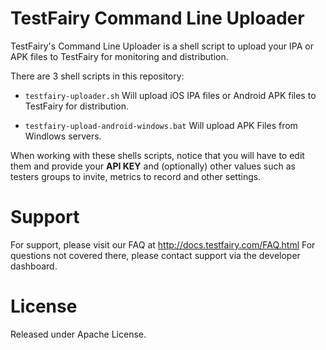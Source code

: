 TestFairy Command Line Uploader
===============================

TestFairy's Command Line Uploader is a shell script to upload your IPA or APK files to TestFairy for monitoring and distribution.

There are 3 shell scripts in this repository:

* `testfairy-uploader.sh`
  Will upload iOS IPA files or Android APK files to TestFairy for distribution.

* `testfairy-upload-android-windows.bat`
  Will upload APK Files from Windlows servers.

When working with these shells scripts, notice that you will have to edit them and provide your **API KEY** and (optionally) other values such as testers groups to invite, metrics to record and other settings.

Support 
=======

For support, please visit our FAQ at http://docs.testfairy.com/FAQ.html
For questions not covered there, please contact support via the developer dashboard.

License
=======

Released under Apache License.
